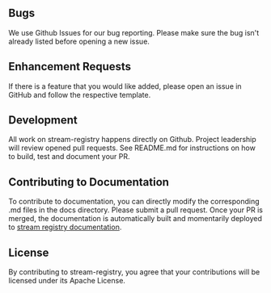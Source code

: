 ## Bugs
We use Github Issues for our bug reporting. Please make sure the bug isn't already listed before 
opening a new issue.

## Enhancement Requests
If there is a feature that you would like added, please open an issue in GitHub and follow the respective
template.

## Development
All work on stream-registry happens directly on Github. Project leadership will review opened
pull requests. See README.md for instructions on how to build, test and document your PR.

## Contributing to Documentation
To contribute to documentation, you can directly modify the corresponding .md files in the 
docs directory. Please submit a pull request. Once your PR is merged, the documentation is 
automatically built and momentarily deployed to [stream registry documentation].

## License
By contributing to stream-registry, you agree that your contributions will be licensed 
under its Apache License.

[stream registry documentation]: https://homeaway.github.io/pages/stream-registry